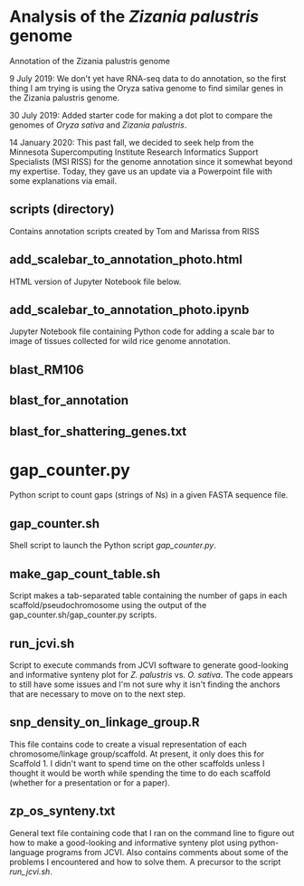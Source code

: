# Analysis of the _Zizania palustris_ genome
Annotation of the Zizania palustris genome

9 July 2019: We don't yet have RNA-seq data to do annotation, so the first thing I am trying is using the Oryza sativa genome to find similar genes in the Zizania palustris genome.

30 July 2019: Added starter code for making a dot plot to compare the genomes of _Oryza sativa_ and _Zizania palustris_.

14 January 2020: This past fall, we decided to seek help from the Minnesota Supercomputing Institute Research Informatics Support Specialists (MSI RISS) for the genome annotation since it somewhat beyond my expertise. Today, they gave us an update via a Powerpoint file with some explanations via email.

## scripts (directory)
Contains annotation scripts created by Tom and Marissa from RISS

## add_scalebar_to_annotation_photo.html
HTML version of Jupyter Notebook file below.

## add_scalebar_to_annotation_photo.ipynb
Jupyter Notebook file containing Python code for adding a scale bar to image of tissues collected for wild rice genome annotation.

## blast_RM106

## blast_for_annotation

## blast_for_shattering_genes.txt

# gap_counter.py
Python script to count gaps (strings of Ns) in a given FASTA sequence file.

## gap_counter.sh
Shell script to launch the Python script _gap_counter.py_.

## make_gap_count_table.sh
Script makes a tab-separated table containing the number of gaps in each scaffold/pseudochromosome using the output of the gap_counter.sh/gap_counter.py scripts.

## run_jcvi.sh
Script to execute commands from JCVI software to generate good-looking and informative synteny plot for _Z. palustris_ vs. _O. sativa_. The code appears to still have some issues and I'm not sure why it isn't finding the anchors that are necessary to move on to the next step.

## snp_density_on_linkage_group.R
This file contains code to create a visual representation of each chromosome/linkage group/scaffold.
At present, it only does this for Scaffold 1. I didn't want to spend time on the other scaffolds unless I thought it would be worth while spending the time to do each scaffold (whether for a presentation or for a paper).

## zp_os_synteny.txt
General text file containing code that I ran on the command line to figure out how to make a good-looking and informative synteny plot using python-language programs from JCVI. Also contains comments about some of the problems I encountered and how to solve them. A precursor to the script _run_jcvi.sh_.
